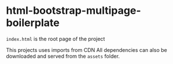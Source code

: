 # html-bootstrap-multipage-boilerplate

`index.html` is the root page of the project

This projects uses imports from CDN All dependencies can also be downloaded and served from the `assets` folder.
